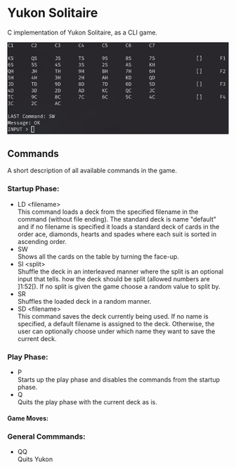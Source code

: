 # Yukon Solitaire
C implementation of Yukon Solitaire, as a CLI game.

![Image of game](https://github.com/MikaelFangel/Yukon/blob/main/images/Yukon.png)

## Commands
A short description of all available commands in the game.

### Startup Phase:
 * LD \<filename\>  
This command loads a deck from the specified filename in the command (without file ending). 
The standard deck is name "default" and if no filename is specified it loads a standard deck 
of cards in the order ace, diamonds, hearts and spades where each suit is sorted in ascending order.
 * SW  
Shows all the cards on the table by turning the face-up.
 * SI \<split\>  
Shuffle the deck in an interleaved manner where the split is an optional input that tells.
how the deck should be split (allowed numbers are \]1:52\[). If no split is given the game
choose a random value to split by.
 * SR  
Shuffles the loaded deck in a random manner.
 * SD \<filename\>  
This command saves the deck currently being used. If no name is specified, a default filename 
is assigned to the deck. Otherwise, the user can optionally choose under which name they want 
to save the current deck. 

### Play Phase:
 * P  
Starts up the play phase and disables the commands from the startup phase.
 * Q  
Quits the play phase with the current deck as is.

#### Game Moves:

### General Commmands:
 * QQ  
Quits Yukon
